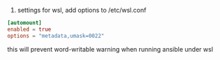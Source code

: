 1. settings for wsl, add options to /etc/wsl.conf 
```conf
[automount]
enabled = true
options = "metadata,umask=0022"
```

this will  prevent word-writable warning when running ansible under wsl